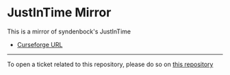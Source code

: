 # JustInTime Mirror

This is a mirror of syndenbock's JustInTime 

- [Curseforge URL](https://www.curseforge.com/wow/addons/JustInTime)

----

To open a ticket related to this repository, please do so on [this repository](https://github.com/curseforge-mirror/.github)
